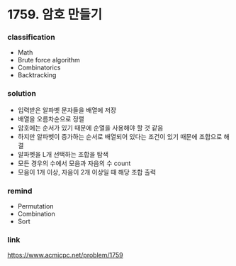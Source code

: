 # 1759. 암호 만들기

### classification
* Math
* Brute force algorithm
* Combinatorics
* Backtracking

### solution
* 입력받은 알파벳 문자들을 배열에 저장
* 배열을 오름차순으로 정렬
* 암호에는 순서가 있기 때문에 순열을 사용해야 할 것 같음
* 하지만 알파벳이 증가하는 순서로 배열되어 있다는 조건이 있기 때문에 조합으로 해결
* 알파벳을 L개 선택하는 조합을 탐색
* 모든 경우의 수에서 모음과 자음의 수 count
* 모음이 1개 이상, 자음이 2개 이상일 때 해당 조합 출력

### remind
* Permutation
* Combination
* Sort

### link
https://www.acmicpc.net/problem/1759